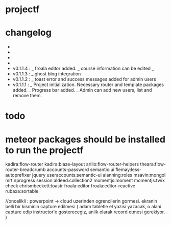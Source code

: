 # projectf


# changelog
-
-
-
-
- v0.1.1.4 :
  \_ froala editor added.
  \_ course information can be edited
  \_
- v0.1.1.3 :
  \_ ghost blog integration
- v0.1.1.2 :
  \_ toast error and success messages added for admin users
- v0.1.1.1 :
 \_ Project initialization. Necessary router and template packages added.
 \_ Progress bar added.
 \_ Admin can add new users, list and remove them.

# todo

# meteor packages should be installed to run the projectf

kadira:flow-router kadira:blaze-layout arillo:flow-router-helpers theara:flow-router-breadcrumb accounts-password semantic:ui flemay:less-autoprefixer jquery useraccounts:semantic-ui alanning:roles msavin:mongol mrt:nprogress session aldeed:collection2 momentjs:moment momentjs:twix check chrismbeckett:toastr froala:editor froala:editor-reactive rubaxa:sortable



//oncelikli : powerpoint -> cloud uzerinden ogrencilerin gormesi. ekranin belli bir kisminin capture edilmesi ( adam tabletle el yazisi yazacak, o alani capture edip instructor'e gosterecegiz, anlik olarak record etmesi gerekiyor. )
